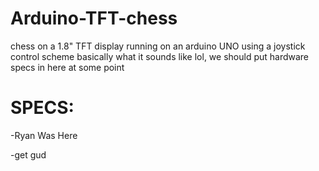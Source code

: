# Arduino-TFT-chess
chess on a 1.8" TFT display running on an arduino UNO using a joystick control scheme
basically what it sounds like lol, we should put hardware specs in here at some point

# SPECS:

-Ryan Was Here

-get gud
